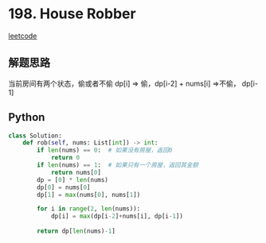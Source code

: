 # 198. House Robber
[leetcode](https://leetcode.com/problems/house-robber/description/)

## 解题思路
当前房间有两个状态，偷或者不偷
dp[i] => 偷，dp[i-2] + nums[i]
=>不偷， dp[i-1]

## Python
```python
class Solution:
    def rob(self, nums: List[int]) -> int:
        if len(nums) == 0:  # 如果没有房屋，返回0
            return 0
        if len(nums) == 1:  # 如果只有一个房屋，返回其金额
            return nums[0]
        dp = [0] * len(nums)
        dp[0] = nums[0]
        dp[1] = max(nums[0], nums[1])

        for i in range(2, len(nums)):
            dp[i] = max(dp[i-2]+nums[i], dp[i-1])
        
        return dp[len(nums)-1]
```